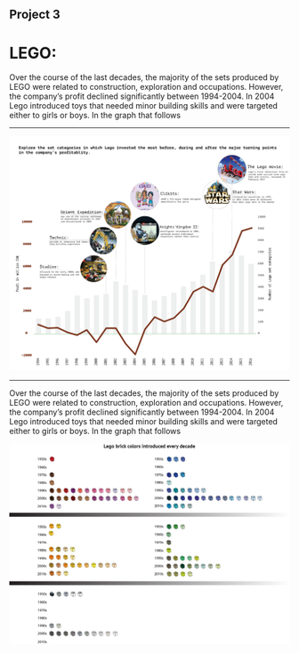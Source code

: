 ## Project 3

# LEGO: 

Over the course of the last decades, the majority of the sets produced by LEGO were related to construction, exploration and occupations. However, the company’s profit declined significantly between 1994-2004. In 2004 Lego introduced toys that needed minor building skills and were targeted either to girls or boys. In the graph that follows  








---


![](business3-01.png)

---







Over the course of the last decades, the majority of the sets produced by LEGO were related to construction, exploration and occupations. However, the company’s profit declined significantly between 1994-2004. In 2004 Lego introduced toys that needed minor building skills and were targeted either to girls or boys. In the graph that follows  




![](colors.png)

